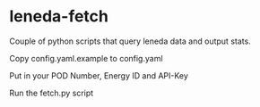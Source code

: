 # leneda-fetch
Couple of python scripts that query leneda data and output stats.

Copy config.yaml.example to config.yaml

Put in your POD Number, Energy ID and API-Key

Run the fetch.py script
